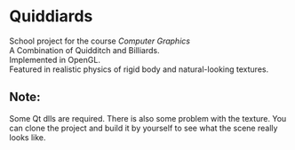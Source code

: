# Quiddiards

School project for the course *Computer Graphics*  
A Combination of Quidditch and Billiards.  
Implemented in OpenGL.  
Featured in realistic physics of rigid body and natural-looking textures.  


## Note:
Some Qt dlls are required. There is also some problem with the texture. You can clone the project and build it by yourself to see what the scene really looks like.
